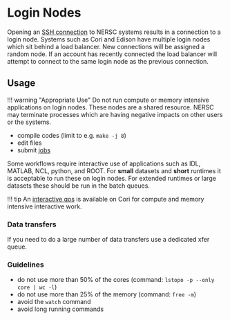 # Login Nodes

Opening an [SSH connection](./ssh.md) to NERSC systems results in a
connection to a login node. Systems such as Cori and Edison have
multiple login nodes which sit behind a load balancer. New connections
will be assigned a random node. If an account has recently connected
the load balancer will attempt to connect to the same login node as
the previous connection.

## Usage

!!! warning "Appropriate Use"
	Do not run compute or memory intensive applications on login
	nodes. These nodes are a shared resource. NERSC may terminate
	processes which are having negative impacts on other users or the
	systems.

* compile codes (limit to e.g. `make -j 8`)
* edit files
* submit [jobs](/jobs/index.md)

Some workflows require interactive use of applications such as IDL,
MATLAB, NCL, python, and ROOT. For **small** datasets and **short**
runtimes it is acceptable to run these on login nodes. For extended
runtimes or large datasets these should be run in the batch queues.

!!! tip
	An [interactive qos](/jobs/examples/#interactive) is available
	on Cori for compute and memory intensive interactive work.

### Data transfers

If you need to do a large number of data transfers use a dedicated
xfer queue.

### Guidelines

*  do not use more than 50% of the cores (command: `lstopo -p --only
   core | wc -l`)
*  do not use more than 25% of the memory (command: `free -m`)
*  avoid the `watch` command
*  avoid long running commands
